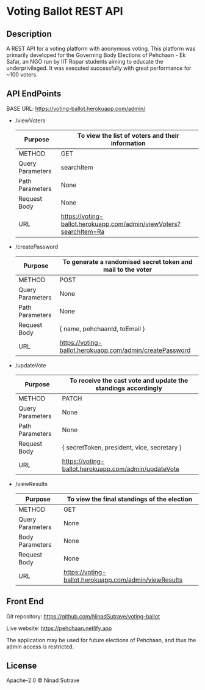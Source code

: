 # Voting Ballot REST API

## Description

A REST API for a voting platform with anonymous voting. This platform was primarily developed for the Governing Body Elections of Pehchaan - Ek Safar, an NGO run by IIT Ropar students aiming to educate the underprivileged. It was executed successfully with great performance for ~100 voters.

## API EndPoints

BASE URL: https://voting-ballot.herokuapp.com/admin/

- /viewVoters

  | Purpose          | To view the list of voters and their information |
  | ---------------- | -------------------------------------------------------------- |
  | METHOD           | GET                                                            |
  | Query Parameters | searchItem                                                     |
  | Path Parameters  | None                                                           |
  | Request Body     | None                                                           |
  | URL              | https://voting-ballot.herokuapp.com/admin/viewVoters?searchItem=Ra         |
  
- /createPassword

  | Purpose          | To generate a randomised secret token and mail to the voter |
  | ---------------- | -------------------------------------------------------------- |
  | METHOD           | POST                                                           |
  | Query Parameters | None                                                     |
  | Path Parameters  | None                                                           |
  | Request Body     | { name, pehchaanId, toEmail }                                  |
  | URL              | https://voting-ballot.herokuapp.com/admin/createPassword                    |


- /updateVote

  | Purpose          | To receive the cast vote and update the standings accordingly |
  | ---------------- | ----------------------------------------------------- |
  | METHOD           | PATCH                                                |
  | Query Parameters | None                                                  |
  | Path Parameters  | None                                                  |
  | Request Body     | { secretToken, president, vice, secretary }                                     |
  | URL              | https://voting-ballot.herokuapp.com/admin/updateVote                      |

- /viewResults

  | Purpose          | To view the final standings of the election |
  | ---------------- | ------------------------------------- |
  | METHOD           | GET                                   |
  | Query Parameters | None                                  |
  | Body Parameters  | None                                  |
  | Request Body     | None                                  |
  | URL              | https://voting-ballot.herokuapp.com/admin/viewResults          |

## Front End

Git repository: https://github.com/NinadSutrave/voting-ballot

Live website: https://pehchaan.netlify.app

The application may be used for future elections of Pehchaan, and thus the admin access is restricted.

## License

Apache-2.0 © Ninad Sutrave
